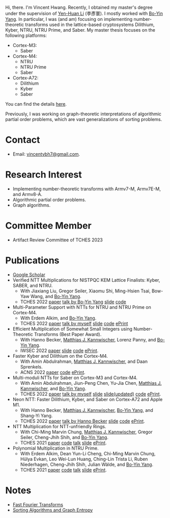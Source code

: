 

Hi, there. I'm Vincent Hwang.
Recently, I obtained my master's degree under the supervision of [Yen-Huan Li](https://sites.google.com/site/yenhuanli/home) (李彥寰).
I mostly worked with [Bo-Yin Yang](https://homepage.iis.sinica.edu.tw/pages/byyang/index_en.html).
In particular, I was (and am) focusing on implementing number-theoretic transforms used in the lattice-based cryptosystems Dilithium, Kyber, NTRU, NTRU Prime, and Saber.
My master thesis focuses on the following platforms:
- Cortex-M3:
    - Saber
- Cortex-M4:
    - NTRU
    - NTRU Prime
    - Saber
- Cortex-A72:
    - Dilithium
    - Kyber
    - Saber

You can find the details [here](https://github.com/vincentvbh/NTTs_with_Armv7-M_Armv7E-M_Armv8-A).

Previously, I was working on graph-theoretic interpretations of algorithmic partial order problems,
which are vast generalizations of sorting problems.

# Contact
- Email: vincentvbh7@gmail.com.

# Research Interest
- Implementing number-theoretic transforms with Armv7-M, Armv7E-M, and Armv8-A.
- Algorithmic partial order problems.
- Graph algorithms.

# Committee Member
- Artifact Review Committee of TCHES 2023

# Publications
- [Google Scholar](https://scholar.google.com.ec/citations?user=idEjFxoAAAAJ&hl=en)
- Verified NTT Multiplications for NISTPQC KEM Lattice Finalists: Kyber, SABER, and NTRU.
    - With Jiaxiang Liu, Gregor Seiler, Xiaomu Shi, Ming-Hsien Tsai, Bow-Yaw Wang, and [Bo-Yin Yang](https://homepage.iis.sinica.edu.tw/pages/byyang/index_en.html).
    - TCHES 2022 [paper](https://vincentvbh.github.io/papers/TCHES2022_4_26.pdf) [talk by Bo-Yin Yang](https://youtu.be/TSUtA5hmrtk?t=4011) [slide](https://vincentvbh.github.io/slides/TCHES2022_4_26_slide.pdf) [code](https://github.com/fmlab-iis/cryptoline)
- Multi-Parameter Support with NTTs for NTRU and NTRU Prime on Cortex-M4.
    - With Erdem Alkim, and [Bo-Yin Yang](https://homepage.iis.sinica.edu.tw/pages/byyang/index_en.html).
    - TCHES 2022 [paper](https://vincentvbh.github.io/papers/TCHES2022_4_13.pdf) [talk by myself](https://youtu.be/TSUtA5hmrtk?t=2825) [slide](https://vincentvbh.github.io/slides/TCHES2022_4_13_slide.pdf) [code](https://github.com/vincentvbh/multi-params-ntt_NTRU_NTRUPrime) [ePrint](https://vincentvbh.github.io/papers/2022-930.pdf)
- Efficient Multiplication of Somewhat Small Integers using Number-Theoretic Transforms (Best Paper Award).
    - With Hanno Becker, [Matthias J. Kannwischer](https://kannwischer.eu), Lorenz Panny, and [Bo-Yin Yang](https://homepage.iis.sinica.edu.tw/pages/byyang/index_en.html).
    - IWSEC 2022 [paper](https://vincentvbh.github.io/papers/978-3-031-15255-9_1.pdf) [slide](https://vincentvbh.github.io/slides/20220831_ntt-int-mul.pdf) [code](https://github.com/ntt-int-mul/ntt-int-mul-m3) [ePrint](https://vincentvbh.github.io/papers/2022-439.pdf).
- Faster Kyber and Dilithium on the Cortex-M4.
    - With Amin Abdulrahman, [Matthias J. Kannwischer](https://kannwischer.eu), and Daan Sprenkels.
    - ACNS 2022 [paper](https://vincentvbh.github.io/papers/978-3-031-15255-9_1.pdf) [code](https://github.com/FasterKyberDilithiumM4/FasterKyberDilithiumM4) [ePrint](https://vincentvbh.github.io/papers/2022-112.pdf).
- Multi-moduli NTTs for Saber on Cortex-M3 and Cortex-M4.
    - With Amin Abdulrahman, Jiun-Peng Chen, Yu-Jia Chen, [Matthias J. Kannwischer](https://kannwischer.eu), and [Bo-Yin Yang](https://homepage.iis.sinica.edu.tw/pages/byyang/index_en.html).
    - TCHES 2022 [paper](https://vincentvbh.github.io/papers/TCHES2022_1_05.pdf) [talk by myself](https://youtu.be/TSUtA5hmrtk?t=179) [slide](https://vincentvbh.github.io/slides/TCHES2022_1_05_slide.pdf) [slide(updated)](TCHES2022_1_05_slide_updated.pdf) [code](https://github.com/multi-moduli-ntt-saber/multi-moduli-ntt-saber) [ePrint](https://vincentvbh.github.io/papers/2021-995.pdf).
- Neon NTT: Faster Dilithium, Kyber, and Saber on Cortex-A72 and Apple M1.
    - With Hanno Becker, [Matthias J. Kannwischer](https://kannwischer.eu), [Bo-Yin Yang](https://homepage.iis.sinica.edu.tw/pages/byyang/index_en.html), and Shang-Yi Yang.
    - TCHES 2022 [paper](https://vincentvbh.github.io/papers/TCHES2022_1_08.pdf) [talk by Hanno Becker](https://youtu.be/TSUtA5hmrtk?t=1491) [slide](https://vincentvbh.github.io/slides/TCHES2022_1_08_slide.pdf) [code](https://github.com/neon-ntt/neon-ntt) [ePrint](https://vincentvbh.github.io/papers/2021-986.pdf).
- NTT Multiplication for NTT-unfriendly Rings.
    - With Chi-Ming Marvin Chung, [Matthias J. Kannwischer](https://kannwischer.eu), Gregor Seiler, Cheng-Jhih Shih, and [Bo-Yin Yang](https://homepage.iis.sinica.edu.tw/pages/byyang/index_en.html).
    - TCHES 2021 [paper](https://vincentvbh.github.io/papers/TCHES2021_2_06) [code](https://github.com/ntt-polymul/ntt-polymul) [talk](https://youtube.com/watch?v=a9_-jhD2ZG0) [slide](https://iacr.org/submit/files/slides/2021/ches/ches2021/30796/slides.pdf) [ePrint](https://vincentvbh.github.io/papers/2020-1397.pdf).
- Polynomial Multiplication in NTRU Prime.
    - With Erdem Alkim, Dean Yun-Li Cheng, Chi-Ming Marvin Chung, Hülya Evkan, Leo Wei-Lun Huang, Ching-Lin Trista Li, Ruben Niederhagen, Cheng-Jhih Shih, Julian Wälde, and [Bo-Yin Yang](https://homepage.iis.sinica.edu.tw/pages/byyang/index_en.html).
    - TCHES 2021 [paper](https://vincentvbh.github.io/papers/TCHES2021_1_09) [code](https://github.com/vincentvbh/NTRUPrime-PolyMul) [talk](https://youtube.com/watch?v=F95gXPfXrBA) [slide](https://iacr.org/submit/files/slides/2021/ches/ches2021/30766/slides.pdf) [ePrint](https://vincentvbh.github.io/papers/2020-1216.pdf).





# Notes
- [Fast Fourier Transforms](./FFT.html)
- [Sorting Algorithms and Graph Entropy](./sort.html)

